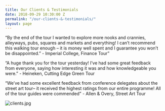 ```yaml
---
title: Our Clients & Testimonials
date: 2018-09-29 10:30:00 Z
permalink: "/our-clients-&-testimonials/"
layout: page
---
```


“By the end of the tour I wanted to explore more nooks and crannies, alleyways, pubs, squares and markets and everything! I can’t recommend this walking tour enough – it is money well spent and I guarantee you won’t be disappointed.” - Imperial College, Finance Tour”


“A huge thank you for the tour yesterday! I’ve had some great feedback from everyone, saying how interesting it was and how knowledgeable you were.” - Heineken, Cutting Edge Green Tour


“We’ve had some excellent feedback from conference delegates about the street art tour– it received the highest ratings from our entire programme! All of the tour guides were commended” - Allen & Overy, Street Art Tour

![clients.jpg](/uploads/clients.jpg)